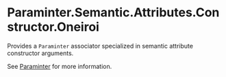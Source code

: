 # Paraminter.Semantic.Attributes.Constructor.Oneiroi

Provides a `Paraminter` associator specialized in semantic attribute constructor arguments.

See [Paraminter](https://www.github.com/Paraminter/Paraminter) for more information.
